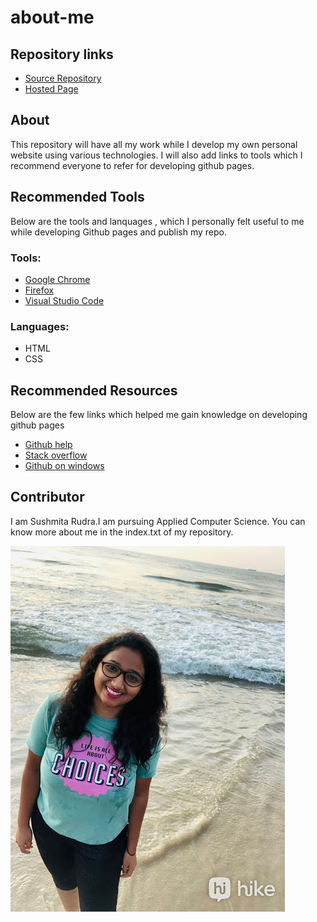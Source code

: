 # about-me

## Repository links

* [Source Repository](https://github.com/Sushmita-Rudra/about-me)
* [Hosted Page](https://sushmita-rudra.github.io/about-me/)

## About

This repository will have all my work while I develop my own personal website using various technologies. I will also add links to tools which I recommend everyone to refer for developing github pages.

## Recommended Tools

Below are the tools and lanquages , which I personally felt useful to me while developing Github pages and publish my repo.

### Tools:

* [Google Chrome](https://www.google.com/chrome/)
* [Firefox](https://www.mozilla.org/en-US/firefox/)
* [Visual Studio Code](https://code.visualstudio.com/)


### Languages:

* HTML
* CSS

## Recommended Resources

Below are the few links which helped me gain knowledge on developing github pages

* [Github help](https://help.github.com/en/articles/basic-writing-and-formatting-syntax)
* [Stack overflow](https://stackoverflow.com/)
* [Github on windows](https://www.thewindowsclub.com/github-tutorial)

## Contributor

I am Sushmita Rudra.I am pursuing Applied Computer Science.
You can know more about me in the index.txt of my repository.

![Sushmita Rudra](https://github.com/Sushmita-Rudra/about-me/blob/master/Photo.jpg "Sushmita Rudra")



